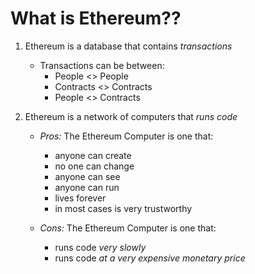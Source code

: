 # What is Ethereum??

1. Ethereum is a database that contains *transactions*

	* Transactions can be between:
	  * People <> People
	  * Contracts <> Contracts
	  * People <> Contracts

2. Ethereum is a network of computers that *runs code*

	* *Pros:* The Ethereum Computer is one that:
		* anyone can create
		* no one can change
		* anyone can see
		* anyone can run
		* lives forever
		* in most cases is very trustworthy

	* *Cons:* The Ethereum Computer is one that:
		* runs code *very slowly*
		* runs code *at a very expensive monetary price*





